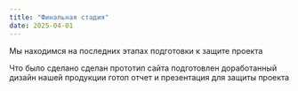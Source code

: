 ```yaml
---
title: "Финальная стадия"
date: 2025-04-01
---
```


Мы находимся на последних этапах подготовки к защите проекта

Что было сделано
сделан прототип сайта
подготовлен доработанный дизайн нашей продукции
готоп отчет и презентация для защиты проекта 